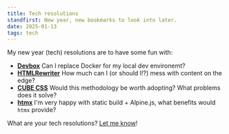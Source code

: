 ```yaml
---
title: Tech resolutions
standfirst: New year, new bookmarks to look into later.
date: 2025-01-13
tags: tech
---
```


My new year (tech) resolutions are to have some fun with:

- [**Devbox**](https://www.jetify.com/devbox) Can I replace Docker for my local dev environemt?
- [**HTMLRewriter**](https://developers.cloudflare.com/workers/runtime-apis/html-rewriter/) How much can I (or should I!?) mess with content on the edge?
- [**CUBE CSS**](https://cube.fyi/) Would this methodology be worth adopting? What problems does it solve?
- [**htmx**](https://htmx.org/) I'm very happy with static build + Alpine.js, what benefits would `htmx` provide?

What are your tech resolutions? [Let me know](https://infosec.exchange/@d3v1an7)!
